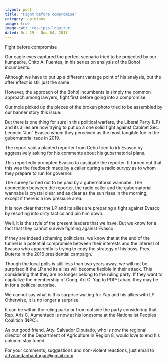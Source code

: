 ```yaml
---
layout: post
title: "Fight before compromise"
category: opinions
image: true
image-cat: 'res-ipsa-loquitur'
dated: 0ct 29 - Nov 04, 2017
---
```


Fight before compromise

Our eagle eyes captured the perfect scenario tried to be projected by our kumpadre, Chito A. Fuentes, in his series on analysis of the Bohol incumbents.

Although we have to put up a different vantage point of his analysis, but the after effect is still just the same.

However, the approach of the Bohol incumbents is simply the common approach among lawyers, fight first before going into a compromise.

Our mole picked up the pieces of the broken photo tried to be assembled by our banner story this issue.

But there is one thing for sure in this political warfare, the Liberal Party (LP) and its allies are now trying to put up a one solid fight against Cabinet Sec. Leoncio “Jun” Evasco whom they perceived as the most tangible foe in the gubernatorial race in 2019.

The report said a planted reporter from Cebu tried to irk Evasco by aggressively asking for his comments about his gubernatorial plans.

This reportedly prompted Evasco to castigate the reporter. It turned out that this was the feedback made by a caller during a radio survey as to whom they prepare to run for governor.

The survey turned out to be paid by a gubernatorial wannabe. The connection between the reporter, the radio caller and the gubernatorial wannabe is crystal clear and as clear as the sun rises in the morning, except if there is a low pressure area.

It is now clear that the LP and its allies are preparing a fight against Evasco by resorting into dirty tactics and pin him down.

Well, it is the style of the present leaders that we have. But we know for a fact that they cannot survive fighting against Evasco. 

If they are indeed scheming politicians, we know that at the end of the tunnel is a potential compromise between their interests and the interest of Evasco who apparently is trying to copy the strategy of his boss, Pres. Duterte in the 2016 presidential campaign.

Though the local polls is still less than two years away, we will not be surprised if the LP and its allies will become flexible in their attack. This considering that they are no longer belong to the ruling party.
If they want to capitalize the membership of Cong. Art C. Yap to PDP-Laban, they may be in for a political surprise. 

We cannot say what is this surprise waiting for Yap and his allies with LP. Otherwise, it is no longer a surprise.

It can be within the ruling party or from outside the party considering that Rep. Aris C. Aumentado is now at his lonesome at the Nationalist Peoples Coalition (NPC).

As our good friend, Atty. Salvador Diputado, who is now the regional director of the Department of Agriculture in Region 8, would love to end his column: stay tuned.

For your comments, suggestions and non-violent reactions, just email to attydandanbantugan@gmail.com


